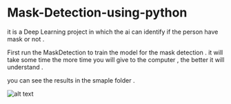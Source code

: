 # Mask-Detection-using-python
it is a Deep Learning project in which the ai can identify if the person have mask or not . 

First run the MaskDetection to train the model for the mask detection . it will take some time 
the more time you will give to the computer , the better it will understand . 

you can see the results in the smaple folder . 

![alt text](https://github.com/[aksh]/[reponame]/blob/[branch]/image.jpg?raw=true)
